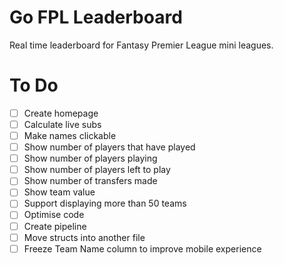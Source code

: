 # Go FPL Leaderboard
Real time leaderboard for Fantasy Premier League mini leagues.

# To Do
- [ ] Create homepage
- [ ] Calculate live subs
- [ ] Make names clickable
- [ ] Show number of players that have played
- [ ] Show number of players playing
- [ ] Show number of players left to play
- [ ] Show number of transfers made
- [ ] Show team value
- [ ] Support displaying more than 50 teams
- [ ] Optimise code
- [ ] Create pipeline
- [ ] Move structs into another file
- [ ] Freeze Team Name column to improve mobile experience
